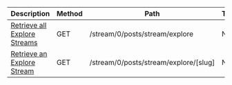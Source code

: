 <table class='table table-striped'>
    <thead>
        <tr>
            <th width="410">Description</th>
            <th width="80">Method</th>
            <th width="320">Path</th>
            <th width="60">Token</th>
        </tr>
    </thead>
    <tbody>
        <tr>
            <td><a href="/docs/resources/explore/#retrieve-all-explore-streams">Retrieve all Explore Streams</a></td>
            <td>GET</td>
            <td>/stream/0/posts/stream/explore</td>
            <td>None</td>
        </tr>
        <tr>
            <td><a href="/docs/resources/explore/#retrieve-an-explore-streams">Retrieve an Explore Stream</a></td>
            <td>GET</td>
            <td>/stream/0/posts/stream/explore/[slug]</td>
            <td>None</td>
        </tr>
    </tbody>
</table>